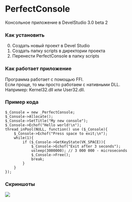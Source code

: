 # PerfectConsole

Консольное приложение в DevelStudio 3.0 beta 2

### Как установить

0. Создать новый проект в Devel Studio
0. Создать папку scripts в директории проекта
0. Перенести PerfectConsole в папку scripts

### Как работает приложение

Программа работает с помощью FFI.  
Если проще, то мы просто работаем с нативными DLL.  
Например: Kernel32.dll или User32.dll.

### Пример кода

    $_Console = new _PerfectConsole;
    $_Console->Allocate();
	$_Console->SetTitle("My new console");
	$_Console->Echof("Hello world!\n");
    thread_inPool(NULL, function() use ($_Console){
        $_Console->Echof("Press space to exit;\n");
		while(1){
			if ($_Console->GetKeyState(VK_SPACE)){
				$_Console->Echof("Exit after 3 seconds");
				usleep(3000000); // 3 000 000 - microseconds
				$_Console->Free();
				break;
			}
		}
    });

### Скриншоты
![](https://prnt.sc/vk7gwg/direct)
